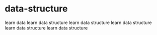 # data-structure
learn data
learn data structure
learn data structure
learn data structure
learn data structure
learn data structure

